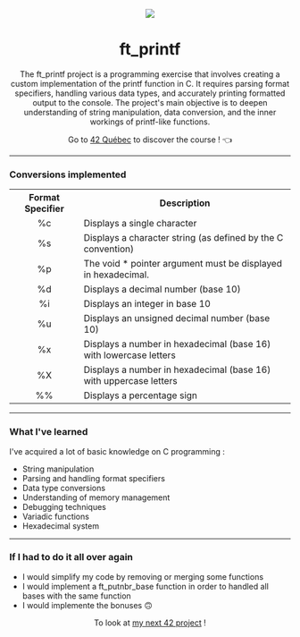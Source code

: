 <p align="center">
  <img src="https://github.com/LaOuede/42-project-badges/blob/main/badges/ft_printfe.png" />
</p>

<h1 align=center>ft_printf</h1>

<p align=center>The ft_printf project is a programming exercise that involves creating a custom implementation of the printf function in C.
It requires parsing format specifiers, handling various data types, and accurately printing formatted output to the console.
The project's main objective is to deepen understanding of string manipulation, data conversion, and the inner workings of printf-like functions.
</p>

<div align="center">

Go to [42 Québec](https://42quebec.com/) to discover the course ! 👈
</div>

---

<h3 align="left">Conversions implemented</h3>
<table>
  <tr>
    <th>Format Specifier</th>
    <th>Description</th>
  </tr>
	<tr>
	<td align="center">%c</td>
        <td>Displays a single character</td>
      </tr>
      <tr>
        <td align="center">%s</td>
        <td>Displays a character string (as defined by the C convention)</td>
      </tr>
      <tr>
         <td align="center">%p</td>
         <td>The void * pointer argument must be displayed in hexadecimal.</td>
      </tr>
      <tr>
         <td align="center">%d</td>
         <td>Displays a decimal number (base 10)</td>
      </tr>
      <tr>
         <td align="center">%i</td>
      <td>Displays an integer in base 10</td>
      </tr>
      <tr>
         <td align="center">%u</td>
         <td>Displays an unsigned decimal number (base 10)</td>
      </tr>
      <tr>
         <td align="center">%x</td>
         <td>Displays a number in hexadecimal (base 16) with lowercase letters</td>
      </tr>
      <tr>
         <td align="center">%X</td>
         <td>Displays a number in hexadecimal (base 16) with uppercase letters</td>
      </tr>
      <tr>
         <td align="center">%%</td>
         <td>Displays a percentage sign</td>
      </tr>
</table>



---

<h3 align="left">What I've learned</h3>

I've acquired a lot of basic knowledge on C programming :
- String manipulation
- Parsing and handling format specifiers
- Data type conversions
- Understanding of memory management
- Debugging techniques
- Variadic functions
- Hexadecimal system

---

<h3 align="left">If I had to do it all over again</h3>

- I would simplify my code by removing or merging some functions
- I would implement a ft_putnbr_base function in order to handled all bases with the same function
- I would implemente the bonuses 🙃

<div align="center">

To look at [my next 42 project](https://github.com/LaOuede/get_next_line) !
</div>
